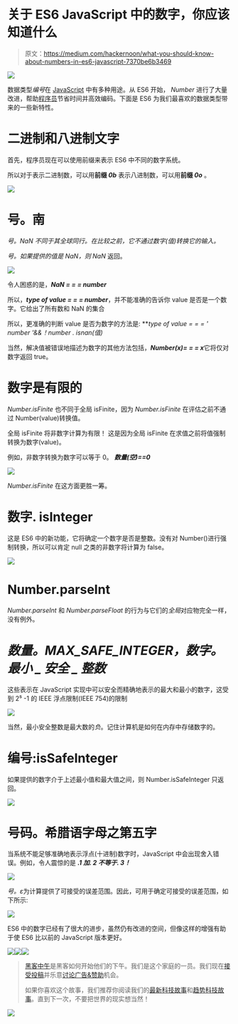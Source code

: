 # 关于 ES6 JavaScript 中的数字，你应该知道什么

> 原文：<https://medium.com/hackernoon/what-you-should-know-about-numbers-in-es6-javascript-7370be6b3469>

![](img/fda82dab09dfa7036dc283750c53b30e.png)

数据类型*编号*在 [JavaScript](https://hackernoon.com/tagged/javascript) 中有多种用途。从 ES6 开始， *Number* 进行了大量改进，帮助[程序员](https://hackernoon.com/tagged/programmer)节省时间并高效编码。下面是 ES6 为我们最喜欢的数据类型带来的一些新特性。

# 二进制和八进制文字

首先，程序员现在可以使用前缀来表示 ES6 中不同的数字系统。

所以对于表示二进制数，可以用**前缀 *0b*** 表示八进制数，可以用**前缀 *0o*** 。

![](img/7b10acbc80e8c8012662c6ddb0e78fc2.png)

# **号。南**

*号。NaN 不同于其全球同行。在比较之前，它不通过数字(值)转换它的输入。*

*号。如果提供的值是 NaN，则 NaN* 返回。

![](img/7d5d910fc7b84b9487bd2161a5629f72.png)

令人困惑的是，***NaN = = = number***

所以，***type of value = = = number***，并不能准确的告诉你 value 是否是一个数字。它给出了所有数和 NaN 的集合

所以，更准确的判断 value 是否为数字的方法是:
***type of value = = = ' number '&&！*number . isnan(值)**

当然，解决值被错误地描述为数字的其他方法包括，***Number(x)= = = x***它将仅对数字返回 true。

# 数字是有限的

*Number.isFinite* 也不同于全局 isFinite，因为 *Number.isFinite* 在评估之前不通过 Number(value)转换值。

全局 isFinite 将非数字计算为有限！
这是因为全局 isFinite 在求值之前将值强制转换为数字(value)。

例如，非数字转换为数字可以等于 0。 ***数量(空)==0***

![](img/d3ac6d0eb82c19434c1b88714368f918.png)

*Number.isFinite* 在这方面更胜一筹。

# 数字. isInteger

这是 ES6 中的新功能，它将确定一个数字是否是整数。没有对 Number()进行强制转换，所以可以肯定 null 之类的非数字将计算为 false。

![](img/b5c5086e9d856f65687b5328b9f63b86.png)

# Number.parseInt

*Number.parseInt* 和 *Number.parseFloat* 的行为与它们的*全局*对应物完全一样，没有例外。

# *数量。MAX_SAFE_INTEGER，数字。最小 _ 安全 _ 整数*

这些表示在 JavaScript 实现中可以安全而精确地表示的最大和最小的数字，这受到 2⁵ -1 的 IEEE 浮点限制(IEEE 754)的限制

![](img/dfaea4fdba0e27e8087978b16a660acc.png)

当然，最小安全整数是最大数的*负*。记住计算机是如何在内存中存储数字的。

# 编号:isSafeInteger

如果提供的数字介于上述最小值和最大值之间，则 Number.isSafeInteger 只返回。

![](img/8b08832081f2edf472c84a4831021823.png)

# 号码。希腊语字母之第五字

当系统不能足够准确地表示浮点(十进制)数字时，JavaScript 中会出现舍入错误。例如，令人震惊的是
***.1 加. 2 不等于. 3！***

![](img/e41a561b990da7b9926872b5f78cc8e2.png)

*号。ε*为计算提供了可接受的误差范围。因此，可用于确定可接受的误差范围，如下所示:

![](img/a98c5792293d1e1fbb5ee7afdcf0b8ec.png)

ES6 中的数字已经有了很大的进步，虽然仍有改进的空间，但像这样的增强有助于使 ES6 比以前的 JavaScript 版本更好。

[![](img/50ef4044ecd4e250b5d50f368b775d38.png)](http://bit.ly/HackernoonFB)[![](img/979d9a46439d5aebbdcdca574e21dc81.png)](https://goo.gl/k7XYbx)[![](img/2930ba6bd2c12218fdbbf7e02c8746ff.png)](https://goo.gl/4ofytp)

> [黑客中午](http://bit.ly/Hackernoon)是黑客如何开始他们的下午。我们是这个家庭的一员。我们现在[接受投稿](http://bit.ly/hackernoonsubmission)并乐意[讨论广告&赞助](mailto:partners@amipublications.com)机会。
> 
> 如果你喜欢这个故事，我们推荐你阅读我们的[最新科技故事](http://bit.ly/hackernoonlatestt)和[趋势科技故事](https://hackernoon.com/trending)。直到下一次，不要把世界的现实想当然！

![](img/be0ca55ba73a573dce11effb2ee80d56.png)